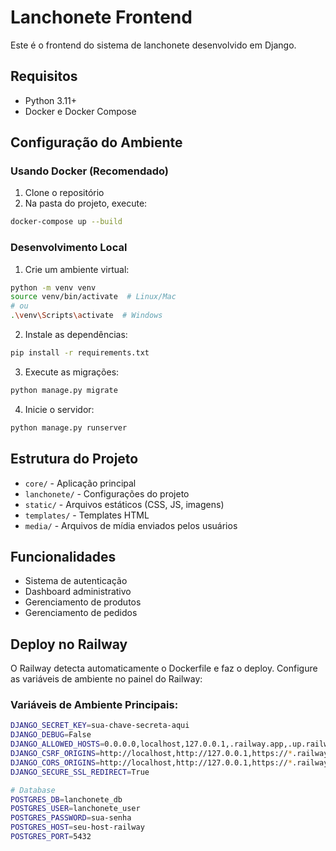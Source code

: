 # Lanchonete Frontend

Este é o frontend do sistema de lanchonete desenvolvido em Django.

## Requisitos

- Python 3.11+
- Docker e Docker Compose

## Configuração do Ambiente

### Usando Docker (Recomendado)

1. Clone o repositório
2. Na pasta do projeto, execute:
```bash
docker-compose up --build
```

### Desenvolvimento Local

1. Crie um ambiente virtual:
```bash
python -m venv venv
source venv/bin/activate  # Linux/Mac
# ou
.\venv\Scripts\activate  # Windows
```

2. Instale as dependências:
```bash
pip install -r requirements.txt
```

3. Execute as migrações:
```bash
python manage.py migrate
```

4. Inicie o servidor:
```bash
python manage.py runserver
```

## Estrutura do Projeto

- `core/` - Aplicação principal
- `lanchonete/` - Configurações do projeto
- `static/` - Arquivos estáticos (CSS, JS, imagens)
- `templates/` - Templates HTML
- `media/` - Arquivos de mídia enviados pelos usuários

## Funcionalidades

- Sistema de autenticação
- Dashboard administrativo
- Gerenciamento de produtos
- Gerenciamento de pedidos

## Deploy no Railway

O Railway detecta automaticamente o Dockerfile e faz o deploy. Configure as variáveis de ambiente no painel do Railway:

### Variáveis de Ambiente Principais:

```bash
DJANGO_SECRET_KEY=sua-chave-secreta-aqui
DJANGO_DEBUG=False
DJANGO_ALLOWED_HOSTS=0.0.0.0,localhost,127.0.0.1,.railway.app,.up.railway.app
DJANGO_CSRF_ORIGINS=http://localhost,http://127.0.0.1,https://*.railway.app,https://*.up.railway.app
DJANGO_CORS_ORIGINS=http://localhost,http://127.0.0.1,https://*.railway.app,https://*.up.railway.app
DJANGO_SECURE_SSL_REDIRECT=True

# Database
POSTGRES_DB=lanchonete_db
POSTGRES_USER=lanchonete_user
POSTGRES_PASSWORD=sua-senha
POSTGRES_HOST=seu-host-railway
POSTGRES_PORT=5432
``` 